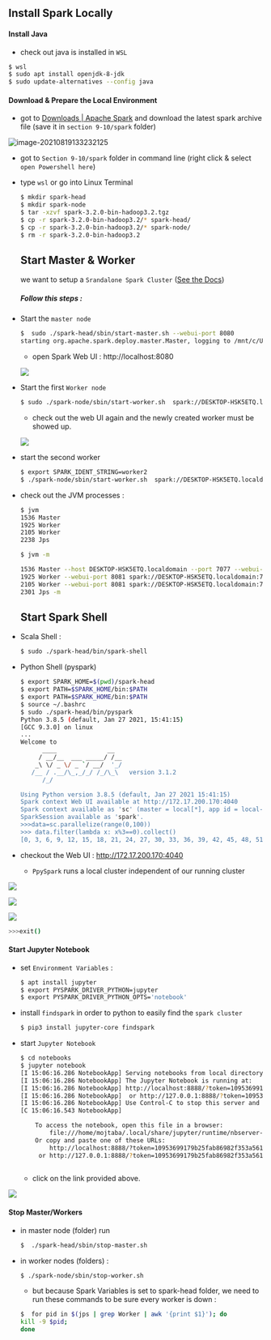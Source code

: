 ## Install Spark Locally

#### Install Java 

- check out java is installed in `WSL`

```bash
$ wsl
$ sudo apt install openjdk-8-jdk
$ sudo update-alternatives --config java

```



#### Download & Prepare the Local  Environment

- got to [Downloads | Apache Spark](http://spark.apache.org/downloads.html) and download the latest spark archive file (save it in `section 9-10/spark` folder)

![image-20210819133232125](images\spark-download.png)

- got to `Section 9-10/spark` folder in command line (right click & select `open Powershell here`)

- type `wsl` or go into Linux Terminal

  ```bash
  $ mkdir spark-head
  $ mkdir spark-node
  $ tar -xzvf spark-3.2.0-bin-hadoop3.2.tgz
  $ cp -r spark-3.2.0-bin-hadoop3.2/* spark-head/
  $ cp -r spark-3.2.0-bin-hadoop3.2/* spark-node/
  $ rm -r spark-3.2.0-bin-hadoop3.2
  
  ```

  

  ## Start Master & Worker

  we want to setup a `Srandalone Spark Cluster` ([See the Docs](https://spark.apache.org/docs/latest/spark-standalone.html))

  ##### Follow this steps :

- Start the `master node`

  ```bash
  $  sudo ./spark-head/sbin/start-master.sh --webui-port 8080
  starting org.apache.spark.deploy.master.Master, logging to /mnt/c/Users/Administrator/Desktop/17/spark/spark-head/logs/spark-mojtaba-org.apache.spark.deploy.master.Master-1-DESKTOP-HSK5ETQ.out
  ```
  
  - open Spark Web UI : http://localhost:8080
  
  ![](images\Saprk-Ui.png)
  
- Start the first  `Worker node `

  ```bash
  $ sudo ./spark-node/sbin/start-worker.sh  spark://DESKTOP-HSK5ETQ.localdomain:7077 --webui-port 8081 -p 9911
  ```
  
  - check out the web UI again and the newly created worker must be showed up.
  
  ![](images\worker-showed-up.png)

- start the second worker 

  ```bash
  $ export SPARK_IDENT_STRING=worker2
  $ ./spark-node/sbin/start-worker.sh  spark://DESKTOP-HSK5ETQ.localdomain:7077 --webui-port 8082 -p 9912
  ```

- check out the JVM processes :

  ```bash
  $ jvm 
  1536 Master
  1925 Worker
  2105 Worker
  2238 Jps
  
  $ jvm -m
  
  1536 Master --host DESKTOP-HSK5ETQ.localdomain --port 7077 --webui-port 8080 --webui-port 8080
  1925 Worker --webui-port 8081 spark://DESKTOP-HSK5ETQ.localdomain:7077 --webui-port 8081 -p 9911
  2105 Worker --webui-port 8081 spark://DESKTOP-HSK5ETQ.localdomain:7077 --webui-port 8082 -p 9912
  2301 Jps -m
  
  ```

  ## Start Spark Shell

- Scala Shell : 

  ```bash
  $ sudo ./spark-head/bin/spark-shell
  
  ```

- Python Shell (pyspark)
  ```bash
  $ export SPARK_HOME=$(pwd)/spark-head
  $ export PATH=$SPARK_HOME/bin:$PATH
  $ export PATH=$SPARK_HOME/bin:$PATH
  $ source ~/.bashrc
  $ sudo ./spark-head/bin/pyspark
  Python 3.8.5 (default, Jan 27 2021, 15:41:15)
  [GCC 9.3.0] on linux
  ...
  Welcome to
        ____              __
       / __/__  ___ _____/ /__
      _\ \/ _ \/ _ `/ __/  '_/
     /__ / .__/\_,_/_/ /_/\_\   version 3.1.2
        /_/
  
  Using Python version 3.8.5 (default, Jan 27 2021 15:41:15)
  Spark context Web UI available at http://172.17.200.170:4040
  Spark context available as 'sc' (master = local[*], app id = local-1629367902764).
  SparkSession available as 'spark'.
  >>>data=sc.parallelize(range(0,100))
  >>> data.filter(lambda x: x%3==0).collect()
  [0, 3, 6, 9, 12, 15, 18, 21, 24, 27, 30, 33, 36, 39, 42, 45, 48, 51, 54, 57, 60, 63, 66, 69, 72, 75, 78, 81, 84, 87, 90, 93, 96, 99]
  
  
  ```

- checkout the Web UI : http://172.17.200.170:4040  

  - `PpySpark` runs a local cluster independent of our running cluster

  

![](images\pyspark1.png)

![](images\pyspark2.png)

![](images\pyspark3.png)



```bash
>>>exit()
```



#### Start Jupyter Notebook

- set `Environment Variables` :

  ```bash
  $ apt install jupyter
  $ export PYSPARK_DRIVER_PYTHON=jupyter
  $ export PYSPARK_DRIVER_PYTHON_OPTS='notebook'
  ```

  

- install `findspark` in order to python to easily find the `spark cluster`

  ```bash
  $ pip3 install jupyter-core findspark
  ```

- start `Jupyter Notebook`

  ```bash
  $ cd notebooks
  $ jupyter notebook
  [I 15:06:16.286 NotebookApp] Serving notebooks from local directory: /mnt/c/Users/Administrator/Desktop/17/spark/notebooks
  [I 15:06:16.286 NotebookApp] The Jupyter Notebook is running at:
  [I 15:06:16.286 NotebookApp] http://localhost:8888/?token=10953699179b25fab86982f353a561cc237d7bf96f2ff9c5
  [I 15:06:16.286 NotebookApp]  or http://127.0.0.1:8888/?token=10953699179b25fab86982f353a561cc237d7bf96f2ff9c5
  [I 15:06:16.286 NotebookApp] Use Control-C to stop this server and shut down all kernels (twice to skip confirmation).
  [C 15:06:16.543 NotebookApp]
  
      To access the notebook, open this file in a browser:
          file:///home/mojtaba/.local/share/jupyter/runtime/nbserver-6843-open.html
      Or copy and paste one of these URLs:
          http://localhost:8888/?token=10953699179b25fab86982f353a561cc237d7bf96f2ff9c5
       or http://127.0.0.1:8888/?token=10953699179b25fab86982f353a561cc237d7bf96f2ff9c5
       
  ```

  - click on the link provided above.

![](images\notebook.png)

#### Stop Master/Workers

- in master node (folder) run 

  ```bash 
  $  ./spark-head/sbin/stop-master.sh
  ```

  

- in worker nodes (folders)  :

  ```bash
  $ ./spark-node/sbin/stop-worker.sh
  ```

  - but because Spark Variables is set to spark-head folder, we need to run these commands to be sure every worker is down :

  ```bash
  $  for pid in $(jps | grep Worker | awk '{print $1}'); do 
  kill -9 $pid;
  done
  ```

  
